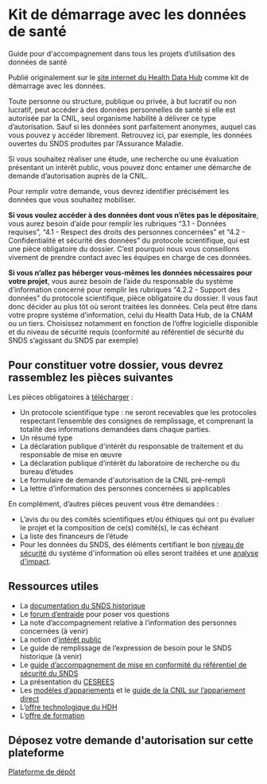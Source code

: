 # Kit de démarrage avec les données de santé 
<!-- SPDX-License-Identifier: MPL-2.0 -->

Guide pour d'accompagnement dans tous les projets d’utilisation des données de santé

Publié originalement sur le [site internet du Health Data Hub](https://www.health-data-hub.fr/starter-kit) comme kit de démarrage avec les données. 

Toute personne ou structure, publique ou privée, à but lucratif ou non lucratif, peut accéder à des données personnelles de santé si elle est autorisée par la CNIL, seul organisme habilité à délivrer ce type d’autorisation. Sauf si les données sont parfaitement anonymes, auquel cas vous pouvez y accéder librement. Retrouvez ici, par exemple, les données ouvertes du SNDS produites par l’Assurance Maladie.

Si vous souhaitez réaliser une étude, une recherche ou une évaluation présentant un intérêt public, vous pouvez donc entamer une démarche de demande d’autorisation auprès de la CNIL.

Pour remplir votre demande, vous devrez identifier précisément les données que vous souhaitez mobiliser.  

**Si vous voulez accéder à des données dont vous n’êtes pas le dépositaire**, vous aurez besoin d’aide pour remplir les rubriques  “3.1 - Données requises”, “4.1 - Respect des droits des personnes concernées” et “4.2 - Confidentialité et sécurité des données” du protocole scientifique, qui est une pièce obligatoire du dossier. C’est pourquoi nous vous conseillons vivement de prendre contact avec les équipes en charge de ces données.

**Si vous n’allez pas héberger vous-mêmes les données nécessaires pour votre projet**, vous aurez besoin de l’aide du responsable du système d’information concerné pour remplir les rubriques “4.2.2 - Support des données” du protocole scientifique, pièce obligatoire du dossier. Il vous faut donc décider au plus tôt où seront traitées les données. Cela peut être dans votre propre système d’information, celui du Health Data Hub, de la CNAM ou un tiers. Choisissez notamment en fonction de l’offre logicielle disponible et du niveau de sécurité requis (conformité au référentiel de sécurité du SNDS s’agissant du SNDS par exemple)

## Pour constituer votre dossier, vous devrez rassemblez les pièces suivantes
Les pièces obligatoires à [télécharger](https://www.health-data-hub.fr/starter-kit) :

- Un protocole scientifique type : ne seront recevables que les protocoles respectant l’ensemble des consignes de remplissage, et comprenant la totalité des informations demandées dans chaque parties.
- Un résumé type​
- La déclaration publique d'intérêt du responsable de traitement et du responsable de mise en œuvre​
- La déclaration publique d’intérêt du laboratoire de recherche ou du bureau d’études
- Le formulaire de demande d'autorisation de la CNIL pré-rempli ​
- La lettre d’information des personnes concernées si applicables

En complément, d’autres pièces peuvent vous être demandées :
- L’avis du ou des comités scientifiques et/ou éthiques qui ont pu évaluer le projet et la composition de ce(s) comité(s), le cas échéant​
- La liste des financeurs de l’étude
- Pour les données du SNDS, des éléments certifiant le bon [niveau de sécurité]() du système d'information où elles seront traitées et une [analyse d'impact](https://www.cnil.fr/fr/outil-pia-telechargez-et-installez-le-logiciel-de-la-cnil).

## Ressources utiles

- La [documentation du SNDS historique](https://documentation-snds.health-data-hub.fr/)
- Le [forum d’entraide](https://entraide.health-data-hub.fr/) pour poser vos questions 
- La note d’accompagnement relative à l’information des personnes concernées (à venir)
- La notion d’[intérêt public](https://www.health-data-hub.fr/interet-public) 
- Le guide de remplissage de l’expression de besoin pour le SNDS historique (à venir)
- Le [guide d’accompagnement de mise en conformité du référentiel de sécurité du SNDS]()
- La présentation du [CESREES](https://www.health-data-hub.fr/cesrees)
- Les [modèles d’appariements]() et le [guide de la CNIL sur l’appariement direct](https://www.cnil.fr/fr/appariement-de-donnees-snds-numero-de-securite-sociale-nir-guide-pratique) 
- L’[offre technologique du HDH](https://www.health-data-hub.fr/offre-technologique) 
- L’[offre de formation](https://www.health-data-hub.fr/formations)

## Déposez votre demande d'autorisation sur cette plateforme

[Plateforme de dépôt](https://www.demarches-simplifiees.fr/commencer/soumission-d-un-projet-de-recherche-etude-ou-evalu)
